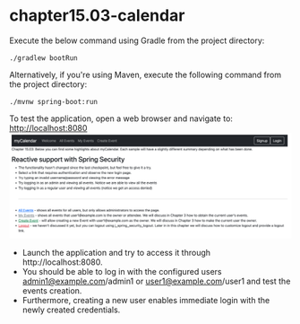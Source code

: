 # chapter15.03-calendar #

Execute the below command using Gradle from the project directory:

```shell
./gradlew bootRun
```

Alternatively, if you're using Maven, execute the following command from the project directory:

```shell
./mvnw spring-boot:run
```

To test the application, open a web browser and navigate to:
[http://localhost:8080](http://localhost:8080)
![img.png](docs/img.png)

- Launch the application and try to access it through http://localhost:8080.
- You should be able to log in with the configured users admin1@example.com/admin1 or user1@example.com/user1 and test the events creation.
- Furthermore, creating a new user enables immediate login with the newly created credentials.

